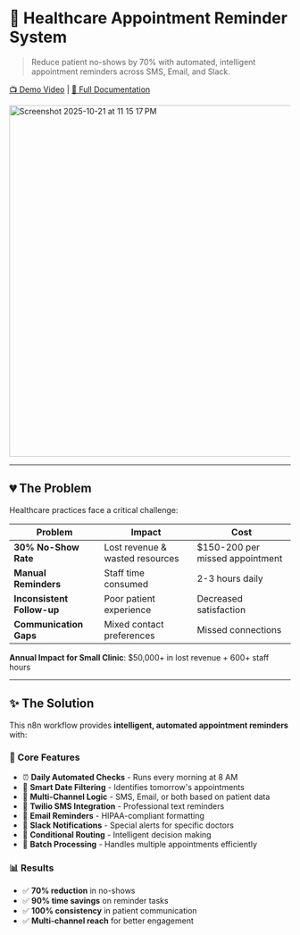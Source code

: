 # 🏥 Healthcare Appointment Reminder System
> Reduce patient no-shows by 70% with automated, intelligent appointment reminders across SMS, Email, and Slack.

[📺 Demo Video](#) | [📖 Full Documentation](docs/)

<img width="1194" height="629" alt="Screenshot 2025-10-21 at 11 15 17 PM" src="https://github.com/user-attachments/assets/124680fd-69a0-427c-8fc8-19fa3a42de73" />


---

## 💔 The Problem

Healthcare practices face a critical challenge:

| Problem | Impact | Cost |
|---------|--------|------|
| **30% No-Show Rate** | Lost revenue & wasted resources | $150-200 per missed appointment |
| **Manual Reminders** | Staff time consumed | 2-3 hours daily |
| **Inconsistent Follow-up** | Poor patient experience | Decreased satisfaction |
| **Communication Gaps** | Mixed contact preferences | Missed connections |

**Annual Impact for Small Clinic**: $50,000+ in lost revenue + 600+ staff hours

---

## ✨ The Solution

This n8n workflow provides **intelligent, automated appointment reminders** with:

### 🎯 Core Features
- ⏰ **Daily Automated Checks** - Runs every morning at 8 AM
- 📅 **Smart Date Filtering** - Identifies tomorrow's appointments
- 🤖 **Multi-Channel Logic** - SMS, Email, or both based on patient data
- 📱 **Twilio SMS Integration** - Professional text reminders
- 📧 **Email Reminders** - HIPAA-compliant formatting
- 💬 **Slack Notifications** - Special alerts for specific doctors
- 🔀 **Conditional Routing** - Intelligent decision making
- 🔁 **Batch Processing** - Handles multiple appointments efficiently

### 📊 Results
- ✅ **70% reduction** in no-shows
- ✅ **90% time savings** on reminder tasks
- ✅ **100% consistency** in patient communication
- ✅ **Multi-channel reach** for better engagement
